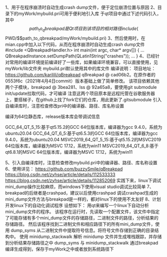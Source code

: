1、用于在程序崩溃时自动生成crash dump文件，便于定位崩溃位置与原因
2、目录下的myWork/mybuild.pri可用于便利地引入库
于qt项目中通过下述代码引入，其中$$path_to_qbreakpad是Qt项目到该项目的相对路径
include($$PWD/$$path_to_qbreakpad/myWork/mybuild.pri)
3、然后使用时，在mian.cpp中加入以下代码，从而在程序崩溃时自动生成crash dump文件
#include <QBreakpadHandler.h>
int main(int argc, char* argv[])
{
    ...
    QBreakpadInstance.setDumpPath(QLatin1String("crashes"));
    ...
}
4、已经针对常用的编译环境提前编译好了一些库，如果编译环境兼容，可以直接使用，见myWork/lib文件夹
mybuild.pri默认使用其中的库文件
编译说明：
项目地址：https://github.com/karilili/qBreakpad
qBreakpad @ cad06b2。在原作者的0553f6c（2021年4月4日commit）版本基础上做了简单修改。
该项目依赖其他两个子模块，breakpad @ 3bea281、lss @ 92a65a8，要使用git submodule init/update拉取代码，才可编译
注意这两个项目原本是远程托管在谷歌服务器上，要搭梯子，在github上找了fork它们的仓库，用此更新了.gitsubmodule
引入自编译库时，注意检查修改pri中的编译器、路径、库名称设置

编译为64位静态库，release版本库会带调试信息

GCC_64_QT_5_15:基于qt5.15.2的GCC 64位版本库，编译器为gcc 9.4.0，系统为ubuntu20.04
GCC_64_QT_6_5:基于qt6.5.3的GCC 64位版本库，编译器为gcc 9.4.0，系统为ubuntu20.04
MSVC2019_64_QT_5_15:基于qt5.15.2的MSVC2019 64位版本库，编译器为MSVC 17.12，系统为win11
MSVC2019_64_QT_6_8:基于qt6.8.1的MSVC 64位版本库，编译器为MSVC 17.12，系统为win11

5、引入自编译库时，注意检查修改mybuild.pri中的编译器、路径、库名称设置
6、使用详见：
https://github.com/buzzySmile/qBreakpad
https://blog.csdn.net/zyhse/article/details/112533333
https://blog.csdn.net/zyhse/article/details/112852069
实践下来，linux下调试mini_dump操作比较麻烦，而windows下使用visual studio调试比较简单
7、breakpad的后继者是crashpad，建议以后使用crashpad
调试crashpad生成的mini_dump文件方法与breakpad是一样的，都对linux下的使用不太友好
8、计划开发linux下的自动化调试程序
设想如下：
用qt来编写一个linux下自动分析mini_dump文件的程序。
该程序在运行时，先读取一个配置文件，该文件中指定了可能存储有多个mini_dump文件的存储路径，二进制文件的路径，分析结果的存储路径。
然后该程序找到二进制文件和相应路径下的所有mini_dump文件，使用 dump_syms 从二进制文件中提取符号信息。将符号文件存储到正确的目录结构中。
使用 minidump_stackwalk 解析 minidump 文件并生成堆栈跟踪，并存储到分析结果存储路径之中
dump_syms 与 minidump_stackwalk 通过breakpad编译生成得到，保存于myWork之中或者放到系统路径下

